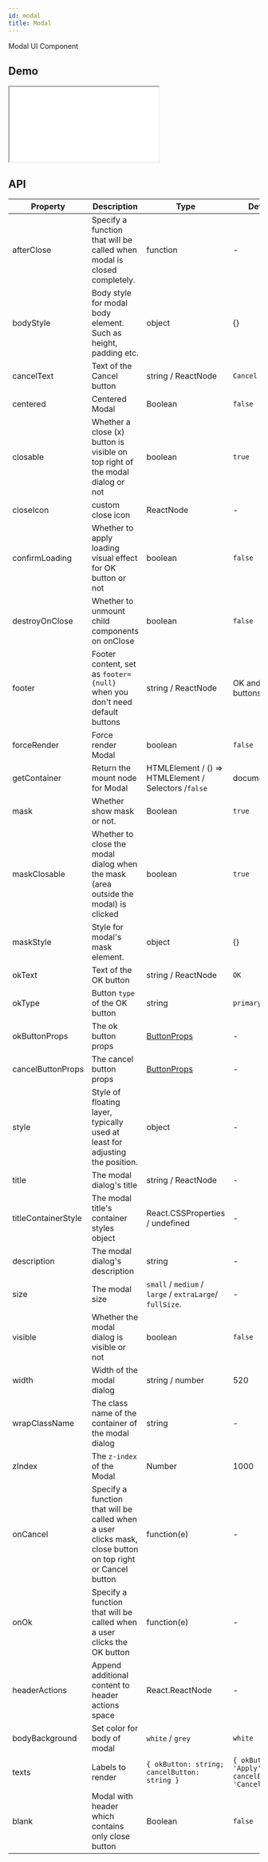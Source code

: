 ```yaml
---
id: modal
title: Modal
---
```


Modal UI Component

## Demo

<iframe src="/storybook-static/iframe.html?id=components-modal--default"></iframe>

## API

| Property            | Description                                                                                                | Type                                                     | Default                                         | Version |
| ------------------- | ---------------------------------------------------------------------------------------------------------- | -------------------------------------------------------- | ----------------------------------------------- | ------- |
| afterClose          | Specify a function that will be called when modal is closed completely.                                    | function                                                 | -                                               |
| bodyStyle           | Body style for modal body element. Such as height, padding etc.                                            | object                                                   | {}                                              |
| cancelText          | Text of the Cancel button                                                                                  | string / ReactNode                                       | `Cancel`                                        |
| centered            | Centered Modal                                                                                             | Boolean                                                  | `false`                                         |
| closable            | Whether a close (x) button is visible on top right of the modal dialog or not                              | boolean                                                  | `true`                                          |
| closeIcon           | custom close icon                                                                                          | ReactNode                                                | -                                               |
| confirmLoading      | Whether to apply loading visual effect for OK button or not                                                | boolean                                                  | `false`                                         |
| destroyOnClose      | Whether to unmount child components on onClose                                                             | boolean                                                  | `false`                                         |
| footer              | Footer content, set as `footer={null}` when you don't need default buttons                                 | string / ReactNode                                       | OK and Cancel buttons                           |
| forceRender         | Force render Modal                                                                                         | boolean                                                  | `false`                                         |
| getContainer        | Return the mount node for Modal                                                                            | HTMLElement / () => HTMLElement / Selectors /`false`     | document.body                                   |
| mask                | Whether show mask or not.                                                                                  | Boolean                                                  | `true`                                          |
| maskClosable        | Whether to close the modal dialog when the mask (area outside the modal) is clicked                        | boolean                                                  | `true`                                          |
| maskStyle           | Style for modal's mask element.                                                                            | object                                                   | {}                                              |
| okText              | Text of the OK button                                                                                      | string / ReactNode                                       | `OK`                                            |
| okType              | Button `type` of the OK button                                                                             | string                                                   | `primary`                                       |
| okButtonProps       | The ok button props                                                                                        | [ButtonProps](/components/button)                        | -                                               |
| cancelButtonProps   | The cancel button props                                                                                    | [ButtonProps](/components/button)                        | -                                               |
| style               | Style of floating layer, typically used at least for adjusting the position.                               | object                                                   | -                                               |
| title               | The modal dialog's title                                                                                   | string / ReactNode                                       | -                                               |
| titleContainerStyle | The modal title's container styles object                                                                  | React.CSSProperties / undefined                          | -                                               |
| description         | The modal dialog's description                                                                             | string                                                   | -                                               |
| size                | The modal size                                                                                             | `small` / `medium` / `large` / `extraLarge`/ `fullSize`. | -                                               |
| visible             | Whether the modal dialog is visible or not                                                                 | boolean                                                  | `false`                                         |
| width               | Width of the modal dialog                                                                                  | string / number                                          | 520                                             |
| wrapClassName       | The class name of the container of the modal dialog                                                        | string                                                   | -                                               |
| zIndex              | The `z-index` of the Modal                                                                                 | Number                                                   | 1000                                            |
| onCancel            | Specify a function that will be called when a user clicks mask, close button on top right or Cancel button | function(e)                                              | -                                               |
| onOk                | Specify a function that will be called when a user clicks the OK button                                    | function(e)                                              | -                                               |
| headerActions       | Append additional content to header actions space                                                          | React.ReactNode                                          | -                                               |
| bodyBackground      | Set color for body of modal                                                                                | `white` / `grey`                                         | `white`                                         |
| texts               | Labels to render                                                                                           | `{ okButton: string; cancelButton: string }`             | `{ okButton: 'Apply', cancelButton: 'Cancel' }` |
| blank               | Modal with header which contains only close button                                                         | Boolean                                                  | `false`                                         |
